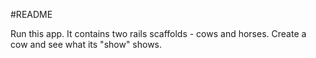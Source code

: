 #README

Run this app. It contains two rails scaffolds - cows and horses. Create a cow and see what its "show" shows.